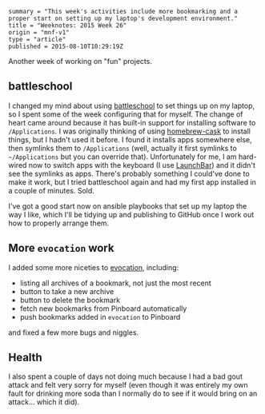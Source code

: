 ```
summary = "This week's activities include more bookmarking and a proper start on setting up my laptop's development environment."
title = "Weeknotes: 2015 Week 26"
origin = "mnf-v1"
type = "article"
published = 2015-08-10T10:29:19Z
```

Another week of working on "fun" projects.

## battleschool

I changed my mind about using [battleschool] to set things up on my laptop, so I spent some of the week configuring that for myself. The change of heart came around because it has built-in support for installing software to `/Applications`. I was originally thinking of using [homebrew-cask][cask] to install things, but I hadn't used it before. I found it installs apps somewhere else, then symlinks them to `/Applications` (well, actually it first symlinks to `~/Applications` but you can override that). Unfortunately for me, I am hard-wired now to switch apps with the keyboard (I use [LaunchBar]) and it didn't see the symlinks as apps. There's probably something I could've done to make it work, but I tried battleschool again and had my first app installed in a couple of minutes. Sold.

I've got a good start now on ansible playbooks that set up my laptop the way I like, which I'll be tidying up and publishing to GitHub once I work out how to properly arrange them.

[battleschool]: https://github.com/spencergibb/battleschool/
[cask]: https://github.com/caskroom/homebrew-cask
[LaunchBar]: http://www.obdev.at/launchbar

## More `evocation` work

I added some more niceties to [evocation], including:

* listing all archives of a bookmark, not just the most recent
* button to take a new archive
* button to delete the bookmark
* fetch new bookmarks from Pinboard automatically
* push bookmarks added in `evocation` to Pinboard

and fixed a few more bugs and niggles.

[evocation]: https://github.com/norm/evocation/

## Health

I also spent a couple of days not doing much because I had a bad gout attack and felt very sorry for myself (even though it was entirely my own fault for drinking more soda than I normally do to see if it would bring on an attack… which it did).